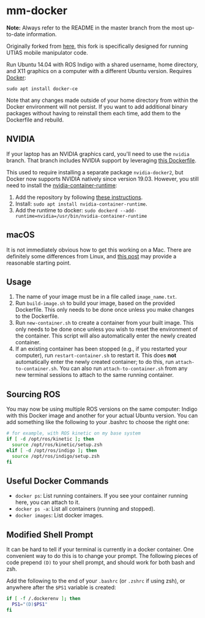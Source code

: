 # mm-docker

**Note:** Always refer to the README in the master branch from the most
up-to-date information.

Originally forked from [here](https://github.com/jbohren/rosdocked), this fork
is specifically designed for running UTIAS mobile manipulator code.

Run Ubuntu 14.04 with ROS Indigo with a shared username, home directory, and
X11 graphics on a computer with a different Ubuntu version. Requires
[Docker](https://docs.docker.com/engine/installation/linux/ubuntulinux/):
```
sudo apt install docker-ce
```

Note that any changes made outside of your home directory from within the
Docker environment will not persist. If you want to add additional binary
packages without having to reinstall them each time, add them to the Dockerfile
and rebuild.

## NVIDIA

If your laptop has an NVIDIA graphics card, you'll need to use the `nvidia`
branch. That branch includes NVIDIA support by leveraging [this
Dockerfile](https://hub.docker.com/r/lindwaltz/ros-indigo-desktop-full-nvidia/).

This used to require installing a separate package `nvidia-docker2`, but Docker
now supports NVIDIA natively since version 19.03. However, you still need to
install the
[nvidia-container-runtime](https://github.com/NVIDIA/nvidia-container-runtime):
1. Add the repository by following [these instructions](https://nvidia.github.io/nvidia-container-runtime/).
2. Install: `sudo apt install nvidia-container-runtime`.
3. Add the runtime to docker: `sudo dockerd --add-runtime=nvidia=/usr/bin/nvidia-container-runtime`

## macOS

It is not immediately obvious how to get this working on a Mac. There are
definitely some differences from Linux, and [this post](http://qr.ae/TUTszl)
may provide a reasonable starting point.

## Usage

1. The name of your image must be in a file called `image_name.txt`.
2. Run `build-image.sh` to build your image, based on the provided Dockerfile.
   This only needs to be done once unless you make changes to the Dockerfile.
3. Run `new-container.sh` to create a container from your built image. This
   only needs to be done once unless you wish to reset the environment of the
   container. This script will also automatically enter the newly created
   container.
4. If an existing container has been stopped (e.g., if you restarted your
   computer), run `restart-container.sh` to restart it. This does **not**
   automatically enter the newly created container; to do this, run
   `attach-to-container.sh`. You can also run `attach-to-container.sh` from any
   new terminal sessions to attach to the same running container.

## Sourcing ROS

You may now be using multiple ROS versions on the same computer: Indigo with
this Docker image and another for your actual Ubuntu version. You can add
something like the following to your .bashrc to choose the right one:
```bash
# for example, with ROS kinetic on my base system
if [ -d /opt/ros/kinetic ]; then
  source /opt/ros/kinetic/setup.zsh
elif [ -d /opt/ros/indigo ]; then
  source /opt/ros/indigo/setup.zsh
fi
```

## Useful Docker Commands

* `docker ps`: List running containers. If you see your container running here,
  you can attach to it.
* `docker ps -a`: List all containers (running and stopped).
* `docker images`: List docker images.

## Modified Shell Prompt

It can be hard to tell if your terminal is currently in a docker container. One
convenient way to do this is to change your prompt. The following pieces of
code prepend `(D)` to your shell prompt, and should work for both bash and zsh.

Add the following to the end of your `.bashrc` (or `.zshrc` if using zsh), or
anywhere after the `$PS1` variable is created:
```bash
if [ -f /.dockerenv ]; then
  PS1="(D)$PS1"
fi
```
